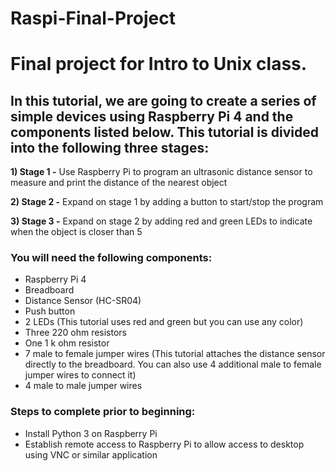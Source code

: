 # Raspi-Final-Project
# Final project for Intro to Unix class.

## In this tutorial, we are going to create a series of simple devices using Raspberry Pi 4 and the components listed below. This tutorial is divided into the following three stages:

  **1) Stage 1 -** Use Raspberry Pi to program an ultrasonic distance sensor to measure and print the distance of the nearest object
  
  **2) Stage 2 -** Expand on stage 1 by adding a button to start/stop the program
  
  **3) Stage 3 -** Expand on stage 2 by adding red and green LEDs to indicate when the object is closer than 5

### You will need the following components:
  - Raspberry Pi 4
  - Breadboard
  - Distance Sensor (HC-SR04)
  - Push button
  - 2 LEDs (This tutorial uses red and green but you can use any color)
  - Three 220 ohm resistors
  - One 1 k ohm resistor
  - 7 male to female jumper wires (This tutorial attaches the distance sensor directly to the breadboard. You can also use 4 additional male to female jumper wires to connect it)
  - 4 male to male jumper wires

### Steps to complete prior to beginning:
  - Install Python 3 on Raspberry Pi
  - Establish remote access to Raspberry Pi to allow access to desktop using VNC or similar application

